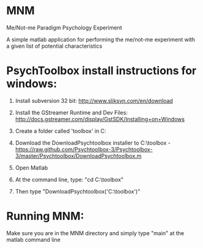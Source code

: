MNM
===

Me/Not-me Paradigm Psychology Experiment

A simple matlab application for performing the me/not-me experiment with a given list of potential characteristics

PsychToolbox install instructions for windows:
==

1) Install subversion 32 bit: http://www.sliksvn.com/en/download

2) Install the GStreamer Runtime and Dev Files: http://docs.gstreamer.com/display/GstSDK/Installing+on+Windows

3) Create a folder called 'toolbox' in C:

4) Download the DownloadPsychtoolbox installer to C:\toolbox - https://raw.github.com/Psychtoolbox-3/Psychtoolbox-3/master/Psychtoolbox/DownloadPsychtoolbox.m

5) Open Matlab

6) At the command line, type: "cd C:\toolbox"

7) Then type "DownloadPsychtoolbox('C:\toolbox')"

Running MNM:
==

Make sure you are in the MNM directory and simply type "main" at the matlab command line